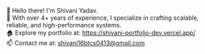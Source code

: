 👋 Hello there! I'm Shivani Yadav.  
🌱 With over 4+ years of experience, I specialize in crafting scalable, reliable, and high-performance systems.  
🏠 Explore my portfolio at: https://shivani-portfolio-dev.vercel.app/  
📫 Contact me at: shivani16btcs0413@gmail.com 


<!---
shivani16btcs/shivani16btcs is a ✨ special ✨ repository because its `README.md` (this file) appears on your GitHub profile.
You can click the Preview link to take a look at your changes.
--->
